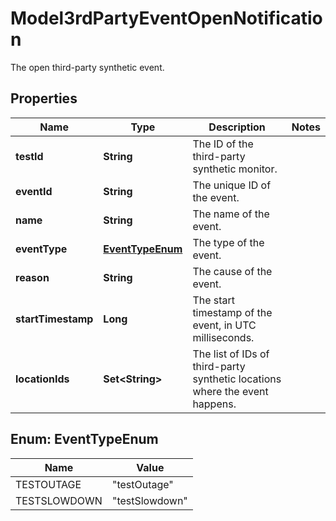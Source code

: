 

# Model3rdPartyEventOpenNotification

The open third-party synthetic event.

## Properties

| Name | Type | Description | Notes |
|------------ | ------------- | ------------- | -------------|
|**testId** | **String** | The ID of the third-party synthetic monitor. |  |
|**eventId** | **String** | The unique ID of the event. |  |
|**name** | **String** | The name of the event. |  |
|**eventType** | [**EventTypeEnum**](#EventTypeEnum) | The type of the event. |  |
|**reason** | **String** | The cause of the event. |  |
|**startTimestamp** | **Long** | The start timestamp of the event, in UTC milliseconds. |  |
|**locationIds** | **Set&lt;String&gt;** | The list of IDs of third-party synthetic locations where the event happens. |  |



## Enum: EventTypeEnum

| Name | Value |
|---- | -----|
| TESTOUTAGE | &quot;testOutage&quot; |
| TESTSLOWDOWN | &quot;testSlowdown&quot; |



